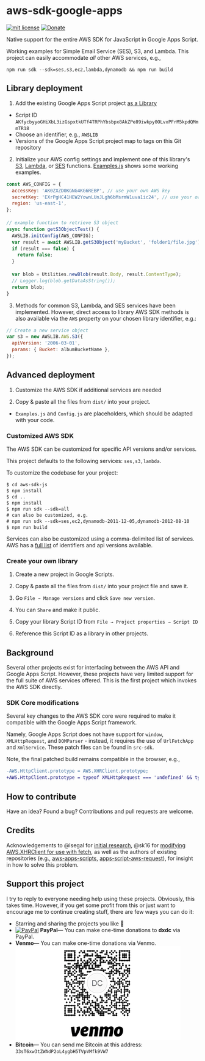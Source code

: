 # aws-sdk-google-apps

[![mit license](https://badgen.net/badge/license/MIT/red)](https://github.com/dxdc/aws-sdk-google-apps/blob/master/LICENSE)
[![Donate](https://badgen.net/badge/Donate/PayPal/91BE09)](https://paypal.me/ddcaspi)

Native support for the entire AWS SDK for JavaScript in Google Apps Script.

Working examples for Simple Email Service (SES), S3, and Lambda. This project can easily accommodate _all_ other AWS services, e.g.,

```
npm run sdk --sdk=ses,s3,ec2,lambda,dynamodb && npm run build
```

## Library deployment

1. Add the existing Google Apps Script project [as a Library](https://developers.google.com/apps-script/guides/libraries#add_a_library_to_your_script_project)

- Script ID `AKfycbyyoGHiXbL3izGspxtkUTf4TRPhYbsbpx8AkZPe89iwkpy0OLvxPFrM5kpdQMmmTR18`
- Choose an identifier, e.g., `AWSLIB`
- Versions of the Google Apps Script project map to tags on this Git repository

2. Initialize your AWS config settings and implement one of this library's [S3](dist/S3.js), [Lambda](dist/Lambda.js), or [SES](dist/Ses.js) functions. [Examples.js](dist/Examples.js) shows some working examples.

```js
const AWS_CONFIG = {
  accessKey: 'AK0ZXZD0KGNG4KG6REBP', // use your own AWS key
  secretKey: 'EXrPgHC41HEW2YownLUnJLgh6bMsrmW1uva1ic24', // use your own AWS key
  region: 'us-east-1',
};

// example function to retrieve S3 object
async function getS3ObjectTest() {
  AWSLIB.initConfig(AWS_CONFIG);
  var result = await AWSLIB.getS3Object('myBucket', 'folder1/file.jpg');
  if (result === false) {
    return false;
  }

  var blob = Utilities.newBlob(result.Body, result.ContentType);
  // Logger.log(blob.getDataAsString());
  return blob;
}
```

3. Methods for common S3, Lambda, and SES services have been implemented. However, direct access to library AWS SDK methods is also available via the `AWS` property on your chosen library identifier, e.g.:

```js
// Create a new service object
var s3 = new AWSLIB.AWS.S3({
  apiVersion: '2006-03-01',
  params: { Bucket: albumBucketName },
});
```

## Advanced deployment

1. Customize the AWS SDK if additional services are needed

2. Copy & paste all the files from `dist/` into your project.

- `Examples.js` and `Config.js` are placeholders, which should be adapted with your code.

### Customized AWS SDK

The AWS SDK can be customized for specific API versions and/or services.

This project defaults to the following services: `ses,s3,lambda`.

To customize the codebase for your project:

```shell
$ cd aws-sdk-js
$ npm install
$ cd ..
$ npm install
$ npm run sdk --sdk=all
# can also be customized, e.g.
# npm run sdk --sdk=ses,ec2,dynamodb-2011-12-05,dynamodb-2012-08-10
$ npm run build
```

Services can also be customized using a comma-delimited list of services.
AWS has a [full list](https://github.com/aws/aws-sdk-js/tree/master/apis) of identifiers and api versions available.

### Create your own library

1. Create a new project in Google Scripts.

2. Copy & paste all the files from `dist/` into your project file and save it.

3. Go `File → Manage versions` and click `Save new version`.

4. You can `Share` and make it public.

5. Copy your library Script ID from `File → Project properties → Script ID`

6. Reference this Script ID as a library in other projects.

## Background

Several other projects exist for interfacing between the AWS API and Google Apps Script. However, these projects have very limited support for the full suite of AWS services offered. This is the first project which invokes the AWS SDK directly.

### SDK Core modifications

Several key changes to the AWS SDK core were required to make it compatible with the Google Apps Script framework.

Namely, Google Apps Script does not have support for `window`, `XMLHttpRequest`, and `DOMParser` - instead, it requires the use of `UrlFetchApp` and `XmlService`. These patch files can be found in `src-sdk`.

Note, the final patched build remains compatible in the browser, e.g.,

```diff
-AWS.HttpClient.prototype = AWS.XHRClient.prototype;
+AWS.HttpClient.prototype = typeof XMLHttpRequest === 'undefined' && typeof UrlFetchApp !== 'undefined' ? AWS.XHRGoogleClient.prototype : AWS.XHRClient.prototype;
```

## How to contribute

Have an idea? Found a bug? Contributions and pull requests are welcome.

## Credits

Acknowledgements to @lsegal for [initial research](https://github.com/aws/aws-sdk-js/issues/620), @sk16 for [modifying AWS.XHRClient for use with fetch](https://github.com/aws/aws-sdk-js/issues/1902), as well as the authors of existing repositories (e.g., [aws-apps-scripts](https://github.com/smithy545/aws-apps-scripts), [apps-script-aws-request](https://github.com/wmakeev/apps-script-aws-request)), for insight in how to solve this problem.

## Support this project

I try to reply to everyone needing help using these projects. Obviously, this takes time. However, if you get some profit from this or just want to encourage me to continue creating stuff, there are few ways you can do it:

- Starring and sharing the projects you like :rocket:
- [![PayPal][badge_paypal]][paypal-donations-dxdc] **PayPal**— You can make one-time donations to **dxdc** via PayPal.
- **Venmo**— You can make one-time donations via Venmo.
  ![Venmo QR Code](/images/venmo.png?raw=true 'Venmo QR Code')
- **Bitcoin**— You can send me Bitcoin at this address: `33sT6xw3tZWAdP2oL4ygbH5TVpVMfk9VW7`

[badge_paypal]: https://img.shields.io/badge/Donate-PayPal-blue.svg
[paypal-donations-dxdc]: https://paypal.me/ddcaspi
